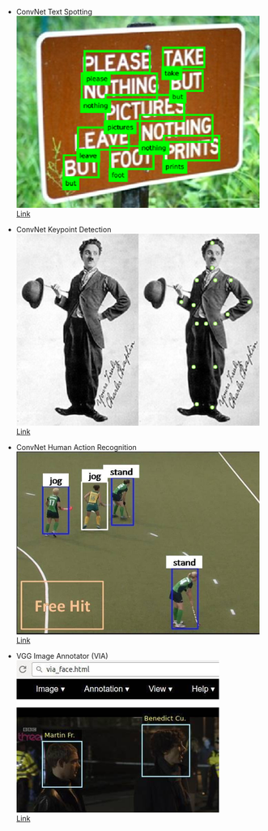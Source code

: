 *   ConvNet Text Spotting
    ![](images/txtspot.png)  
    [Link](http://www.robots.ox.ac.uk/~vgg/software/textspot/)

*   ConvNet Keypoint Detection
    ![](images/keypoint.png)  
    [Link](http://www.robots.ox.ac.uk/~vgg/software/keypoint_detection/)

*   ConvNet Human Action Recognition
    ![](images/soft3.jpg)  
    [Link](http://www.robots.ox.ac.uk/~vgg/software/two_stream_action/)

*   VGG Image Annotator (VIA)
    ![](images/soft4.jpg)  
    [Link](http://www.robots.ox.ac.uk/~vgg/software/via/)
